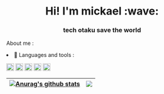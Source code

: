 
<h1 align = "center">Hi! I'm mickael :wave:</h1>
<h3 align = "center"> tech otaku save the world </h3>

About me :

   <li>🤖 Languages and tools :</li>
  
  <code><img heigth=20px width=20px src="https://cdn.jsdelivr.net/gh/devicons/devicon/icons/spring/spring-original.svg" /></code>
  <code><img heigth=20px width=20px src="https://cdn.jsdelivr.net/gh/devicons/devicon/icons/java/java-original-wordmark.svg" /></code>
  <code><img heigth=20px width=20px src="https://cdn.jsdelivr.net/gh/devicons/devicon/icons/html5/html5-original.svg" /></code>
  <code><img heigth=20px width=20px src="https://cdn.jsdelivr.net/gh/devicons/devicon/icons/css3/css3-original.svg" /></code>
  <code><img heigth=20px width=20px src="https://cdn.jsdelivr.net/gh/devicons/devicon/icons/javascript/javascript-original.svg" /></code>

| <a href="https://github.com/anuraghazra/github-readme-stats"><img align="center" src="https://github-readme-stats.vercel.app/api?username=miclimule&show_icons=true&include_all_commits=true&theme=buefy&hide_border=true" alt="Anurag's github stats" /></a> | <a href="https://github.com/anuraghazra/github-readme-stats"><img align="center" src="https://github-readme-stats.vercel.app/api/top-langs/?username=miclimule&layout=compact&theme=buefy&hide_border=true" /></a> |
| ------------- | ------------- |


